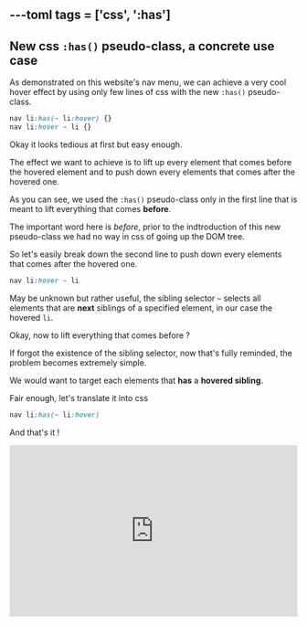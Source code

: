 ---toml
tags = ['css', ':has']
---
## New css `:has()` pseudo-class, a concrete use case
As demonstrated on this website's nav menu, we can achieve a very cool hover effect by using only few lines of css with the new `:has()` pseudo-class.

```css
nav li:has(~ li:hover) {}
nav li:hover ~ li {}
```

Okay it looks tedious at first but easy enough.

The effect we want to achieve is to lift up every element that comes before the hovered element and to push down every elements that comes after the hovered one.

As you can see, we used the `:has()` pseudo-class only in the first line that is meant to lift everything that comes **before**.

The important word here is *before*, prior to the indtroduction of this new pseudo-class we had no way in css of going up the DOM tree.

So let's easily break down the second line to push down every elements that comes after the hovered one.

```css
nav li:hover ~ li
```
May be unknown but rather useful, the sibling selector `~` selects all elements that are **next** siblings of a specified element, in our case the hovered `li`.

Okay, now to lift everything that comes before ?

If forgot the existence of the sibling selector, now that's fully reminded, the problem becomes extremely simple.

We would want to target each elements that **has** a **hovered sibling**.

Fair enough, let's translate it into css
```css
nav li:has(~ li:hover)
```

And that's it !

<div class="cp_embed_wrapper"><iframe allowfullscreen="true" allowpaymentrequest="true" allowtransparency="true" class="cp_embed_iframe " frameborder="0" height="300" width="100%" name="cp_embed_1" scrolling="no" src="https://codepen.io/brtheo/embed/RwYWqbw?height=300&amp;theme-id=dark&amp;default-tab=css%2Cresult&amp;slug-hash=RwYWqbw&amp;user=brtheo&amp;name=cp_embed_1" style="width: 100%; overflow:hidden; display:block;" title="CodePen Embed" loading="lazy" id="cp_embed_RwYWqbw"></iframe></div>

